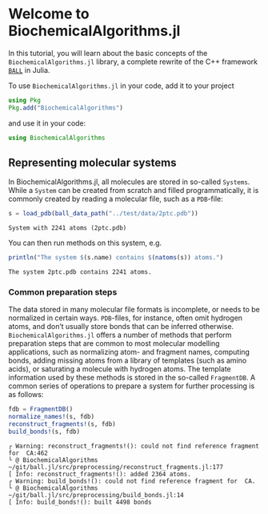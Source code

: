 # Welcome to BiochemicalAlgorithms.jl


In this tutorial, you will learn about the basic concepts of the `BiochemicalAlgorithms.jl` library, a complete rewrite of the C++ framework [`BALL`](https://github.com/ball-project/ball) in Julia.

To use `BiochemicalAlgorithms.jl` in your code, add it to your project

``` julia
using Pkg
Pkg.add("BiochemicalAlgorithms")
```

and use it in your code:

``` julia
using BiochemicalAlgorithms
```

## Representing molecular systems

In BiochemicalAlgorithms.jl, all molecules are stored in so-called `Systems`. While a `System` can be created from scratch and filled programmatically, it is commonly created by reading a molecular file, such as a `PDB`-file:

``` julia
s = load_pdb(ball_data_path("../test/data/2ptc.pdb"))
```

    System with 2241 atoms (2ptc.pdb)

You can then run methods on this system, e.g.

``` julia
println("The system $(s.name) contains $(natoms(s)) atoms.")
```

    The system 2ptc.pdb contains 2241 atoms.

### Common preparation steps

The data stored in many molecular file formats is incomplete, or needs to be normalized in certain ways. `PDB`-files, for instance, often omit hydrogen atoms, and don’t usually store bonds that can be inferred otherwise. `BiochemicalAlgorithms.jl` offers a number of methods that perform preparation steps that are common to most molecular modelling applications, such as normalizing atom- and fragment names, computing bonds, adding missing atoms from a library of templates (such as amino acids), or saturating a molecule with hydrogen atoms. The template information used by these methods is stored in the so-called `FragmentDB`. A common series of operations to prepare a system for further processing is as follows:

``` julia
fdb = FragmentDB()
normalize_names!(s, fdb)
reconstruct_fragments!(s, fdb)
build_bonds!(s, fdb)
```

    ┌ Warning: reconstruct_fragments!(): could not find reference fragment for  CA:462
    └ @ BiochemicalAlgorithms ~/git/ball.jl/src/preprocessing/reconstruct_fragments.jl:177
    [ Info: reconstruct_fragments!(): added 2364 atoms.
    ┌ Warning: build_bonds!(): could not find reference fragment for  CA.
    └ @ BiochemicalAlgorithms ~/git/ball.jl/src/preprocessing/build_bonds.jl:14
    [ Info: build_bonds!(): built 4498 bonds
